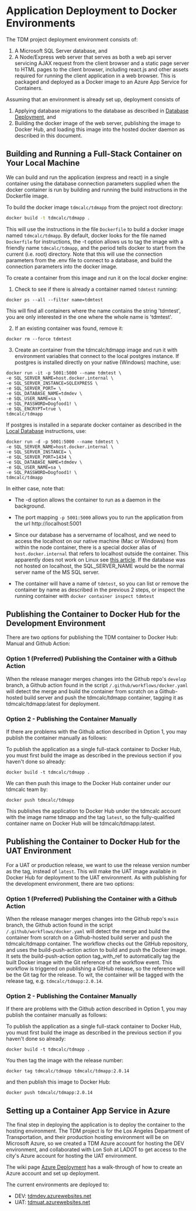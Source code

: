 # Application Deployment to Docker Environments

The TDM project deployment environment consists of:

1. A Microsoft SQL Server database, and
1. A Node/Express web server that serves as both a web api server servicing AJAX request from the client browser and a static page server to HTML pages to the client browser, including react.js and other assets required for running the client application in a web browser. This is packaged and deployed as a Docker image to an Azure App Service for Containers.

Assuming that an environment is already set up, deployment consists of

1. Applying database migrations to the database as described in [Database Deployment](/docs/deployment-database.md), and
1. Building the docker image of the web server, publishing the image to Docker Hub, and loading this image into the hosted docker daemon as described in this document.

## Building and Running a Full-Stack Container on Your Local Machine

We can build and run the application (express and react) in a single container using the database connection parameters
supplied when the docker container is run by building and running the build instructions in the Dockerfile image.

To build the docker image `tdmcalc/tdmapp` from the project root directory:

```bash
docker build -t tdmcalc/tdmapp .
```

This will use the instructions in the file `Dockerfile` to build a docker image named `tdmcalc/tdmapp`. By default, docker looks for the file named `Dockerfile` for instructions, the -t option allows us to tag the image with a friendly name `tdmcalc/tdmapp`, and the period tells docker to start from the current (i.e. root) directory. Note that this will use the connection parameters from the .env file to connect to a database, and build the connection parameters into the docker image.

To create a container from this image and run it on the local docker engine:

1. Check to see if there is already a container named `tdmtest` running:

```
docker ps --all --filter name=tdmtest
```

This will find all containers where the name contains the string 'tdmtest', you are
only interested in the one where the whole name is 'tdmtest'.

2. If an existing container was found, remove it:

```
docker rm --force tdmtest
```

3. Create an container from the tdmcalc/tdmapp image and run it with
   environment variables that connect to the local postgres instance. If postgres
   is installed directly on your native (Windows) machine, use:

```
docker run -it -p 5001:5000 --name tdmtest \
-e SQL_SERVER_NAME=host.docker.internal \
-e SQL_SERVER_INSTANCE=SQLEXPRESS \
-e SQL_SERVER_PORT= \
-e SQL_DATABASE_NAME=tdmdev \
-e SQL_USER_NAME=sa \
-e SQL_PASSWORD=Dogfood1! \
-e SQL_ENCRYPT=true \
tdmcalc/tdmapp
```

If postgres is installed in a separate docker container as described in the [Local Database](local-database.md) instructions, use:

```
docker run -d -p 5001:5000 --name tdmtest \
-e SQL_SERVER_NAME=host.docker.internal \
-e SQL_SERVER_INSTANCE= \
-e SQL_SERVER_PORT=1434 \
-e SQL_DATABASE_NAME=tdmdev \
-e SQL_USER_NAME=sa \
-e SQL_PASSWORD=Dogfood1! \
tdmcalc/tdmapp
```

In either case, note that:

- The -d option allows the container to run as a daemon in the background.
- The port mapping `-p 5001:5000` allows you to run the application from the
  url http://localhost:5001

- Since our database has a servername of localhost, and we need to access the
  localhost on our native machine (Mac or Windows) from within the node container,
  there is a special docker alias of `host.docker.internal` that refers to
  localhost outside the container. This apparently does not work on Linux
  see [this article](https://stackoverflow.com/questions/24319662/from-inside-of-a-docker-container-how-do-i-connect-to-the-localhost-of-the-mach). If the database was not hosted on localhost, the SQL_SERVER_NAME would
  be the normal server name of the MS SQL server.
- The container will have a name of `tdmtest`, so you can list or remove the
  container by name as described in the previous 2 steps, or inspect the running container
  with `docker container inspect tdmtest`

## Publishing the Container to Docker Hub for the Development Environment

There are two options for publishing the TDM container to Docker Hub: Manual and Github Action:

### Option 1 (Preferred) Publishing the Container with a Github Action

When the release manager merges changes into the Github repo's
`develop` branch, a Github action found in the script
`/.github/workflows/docker.yaml` will detect the merge
and build the container from scratch on a Github-hosted
build server and push the tdmcalc/tdmapp container, tagging
it as tdmcalc/tdmapp:latest for deployment.

### Option 2 - Publishing the Container Manually

If there are problems with the Github action described in
Option 1, you may publish the container manually as follows:

To publish the application as a single full-stack container to Docker Hub, you must first build the image as described in the previous section if you haven't done so already:

```
docker build -t tdmcalc/tdmapp .
```

We can then push this image to the Docker Hub container under our tdmcalc team by:

```
docker push tdmcalc/tdmapp
```

This publishes the application to Docker Hub under the tdmcalc account with the
image name tdmapp and the tag `latest`, so the fully-qualified container name
on Docker Hub will be tdmcalc/tdmapp:latest.

## Publishing the Container to Docker Hub for the UAT Environment

For a UAT or production release, we want to use the release version number as the tag, instead of `latest`. This will make the UAT image available in Docker Hub for deployment to the UAT environment. As with publishing for the development environment, there are two options:

### Option 1 (Preferred) Publishing the Container with a Github Action

When the release manager merges changes into the Github repo's
`main` branch, the Github action found in the script
`/.github/workflows/docker.yaml` will detect the merge
and build the container from scratch on a Github-hosted
build server and push the tdmcalc/tdmapp container.
The workflow checks out the GitHub repository, and uses the build-push-action action to build and push the Docker image. It sets the build-push-action option tag_with_ref to automatically tag the built Docker image with the Git reference of the workflow event. This workflow is triggered on publishing a GitHub release, so the reference will be the Git tag for the release. To wit, the
container will be tagged with the release tag, e.g. `tdmcalc/tdmapp:2.0.14`.

### Option 2 - Publishing the Container Manually

If there are problems with the Github action described in
Option 1, you may publish the container manually as follows:

To publish the application as a single full-stack container to Docker Hub, you must first build the image as described in the previous section if you haven't done so already:

```
docker build -t tdmcalc/tdmapp .
```

You then tag the image with the release number:

```
docker tag tdmcalc/tdmapp tdmcalc/tdmapp:2.0.14
```

and then publish this image to Docker Hub:

```
docker push tdmcalc/tdmapp:2.0.14
```

## Setting up a Container App Service in Azure

The final step in deploying the application is to deploy the container to the hosting environment. The TDM project is for the Los Angeles Department of Transportation, and
their production hosting environment will be on
Microsoft Azure, so we created a TDM Azure account for
hosting the DEV environment, and collaborated with
Lon Soh at LADOT to get access to the city's Azure
account for hosting the UAT environment.

The wiki page [Azure Deployment](https://github.com/hackforla/tdm-calculator/wiki/Azure-Deployment) has a
walk-through of how to create an Azure account and set
up deployment.

The current environments are deployed to:

- DEV: [tdmdev.azurewebsites.net](https://tdmdev.azurewebsites.net)
- UAT: [tdmuat.azurewebsites.net](https://tdmuat.azurewebsites.net)
